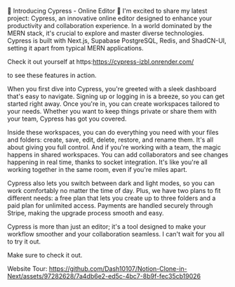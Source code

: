 
🚀 Introducing Cypress - Online Editor 🚀
I'm excited to share my latest project: Cypress, an innovative online editor designed to enhance your productivity and collaboration experience.
In a world dominated by the MERN stack, it's crucial to explore and master diverse technologies. Cypress is built with Next.js, Supabase PostgreSQL, Redis, and ShadCN-UI, setting it apart from typical MERN applications.

Check it out yourself at https:https://cypress-izbl.onrender.com/

to see these features in action.


When you first dive into Cypress, you're greeted with a sleek dashboard that's easy to navigate. Signing up or logging in is a breeze, so you can get started right away. Once you're in, you can create workspaces tailored to your needs. Whether you want to keep things private or share them with your team, Cypress has got you covered.

Inside these workspaces, you can do everything you need with your files and folders: create, save, edit, delete, restore, and rename them. It's all about giving you full control. And if you're working with a team, the magic happens in shared workspaces. You can add collaborators and see changes happening in real time, thanks to socket integration. It's like you're all working together in the same room, even if you're miles apart.

Cypress also lets you switch between dark and light modes, so you can work comfortably no matter the time of day. Plus, we have two plans to fit different needs: a free plan that lets you create up to three folders and a paid plan for unlimited access. Payments are handled securely through Stripe, making the upgrade process smooth and easy.

Cypress is more than just an editor; it's a tool designed to make your workflow smoother and your collaboration seamless. I can't wait for you all to try it out. 

Make sure to check it out. 

Website Tour:  https://github.com/Dash10107/Notion-Clone-in-Next/assets/97282628/7a4db6e2-ed5c-4bc7-8b9f-fec35cb19026
